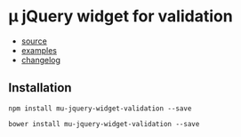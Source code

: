 # µ jQuery widget for validation

- [source](widget.js)
- [examples](examples)
- [changelog](CHANGELOG.md)

## Installation

```
npm install mu-jquery-widget-validation --save
```

```
bower install mu-jquery-widget-validation --save
```
